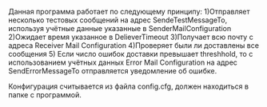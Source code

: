 Данная программа работает по следующему принципу:
1)Отправляет несколько тестовых сообщений на адрес SendeTestMessageTo, используя учётные данные указанные в SenderMailConfiguration
2)Ожидает время указанное в DelieverTimeout
3)Получает всю почту с адреса Receiver Mail Configuration
4)Проверяет были ли доставлены все сообщения
5) Если число ошибок доставки превышает threshhold, то с использованием учётных данных Error Mail Configuration на адрес SendErrorMessageTo отправляется уведомление об ошибке.

Конфигурация считывается из файла config.cfg, должен находиться в папке с программой.